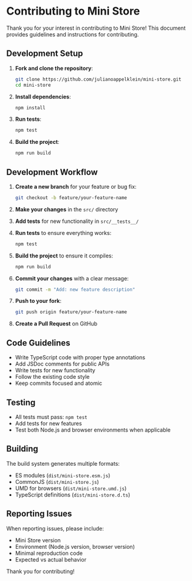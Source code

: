 # Contributing to Mini Store

Thank you for your interest in contributing to Mini Store! This document provides guidelines and instructions for contributing.

## Development Setup

1. **Fork and clone the repository**:
   ```bash
   git clone https://github.com/julianoappelklein/mini-store.git
   cd mini-store
   ```

2. **Install dependencies**:
   ```bash
   npm install
   ```

3. **Run tests**:
   ```bash
   npm test
   ```

4. **Build the project**:
   ```bash
   npm run build
   ```

## Development Workflow

1. **Create a new branch** for your feature or bug fix:
   ```bash
   git checkout -b feature/your-feature-name
   ```

2. **Make your changes** in the `src/` directory

3. **Add tests** for new functionality in `src/__tests__/`

4. **Run tests** to ensure everything works:
   ```bash
   npm test
   ```

5. **Build the project** to ensure it compiles:
   ```bash
   npm run build
   ```

6. **Commit your changes** with a clear message:
   ```bash
   git commit -m "Add: new feature description"
   ```

7. **Push to your fork**:
   ```bash
   git push origin feature/your-feature-name
   ```

8. **Create a Pull Request** on GitHub

## Code Guidelines

- Write TypeScript code with proper type annotations
- Add JSDoc comments for public APIs
- Write tests for new functionality
- Follow the existing code style
- Keep commits focused and atomic

## Testing

- All tests must pass: `npm test`
- Add tests for new features
- Test both Node.js and browser environments when applicable

## Building

The build system generates multiple formats:
- ES modules (`dist/mini-store.esm.js`)
- CommonJS (`dist/mini-store.js`) 
- UMD for browsers (`dist/mini-store.umd.js`)
- TypeScript definitions (`dist/mini-store.d.ts`)

## Reporting Issues

When reporting issues, please include:
- Mini Store version
- Environment (Node.js version, browser version)
- Minimal reproduction code
- Expected vs actual behavior

Thank you for contributing!
